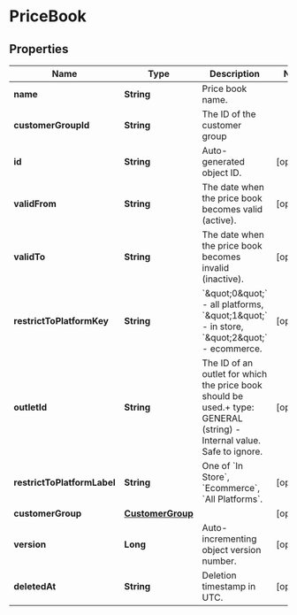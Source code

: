 
# PriceBook

## Properties
Name | Type | Description | Notes
------------ | ------------- | ------------- | -------------
**name** | **String** | Price book name. | 
**customerGroupId** | **String** | The ID of the customer group | 
**id** | **String** | Auto-generated object ID. |  [optional]
**validFrom** | **String** | The date when the price book becomes valid (active). |  [optional]
**validTo** | **String** | The date when the price book becomes invalid (inactive). |  [optional]
**restrictToPlatformKey** | **String** | &#x60;\&quot;0\&quot;&#x60; - all platforms, &#x60;\&quot;1\&quot;&#x60; - in store, &#x60;\&quot;2\&quot;&#x60; - ecommerce. |  [optional]
**outletId** | **String** | The ID of an outlet for which the price book should be used.+ type: GENERAL (string) - Internal value. Safe to ignore. |  [optional]
**restrictToPlatformLabel** | **String** | One of &#x60;In Store&#x60;, &#x60;Ecommerce&#x60;, &#x60;All Platforms&#x60;. |  [optional]
**customerGroup** | [**CustomerGroup**](CustomerGroup.md) |  |  [optional]
**version** | **Long** | Auto-incrementing object version number. |  [optional]
**deletedAt** | **String** | Deletion timestamp in UTC. |  [optional]



